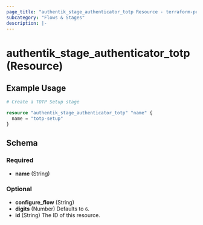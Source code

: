 ```yaml
---
page_title: "authentik_stage_authenticator_totp Resource - terraform-provider-authentik"
subcategory: "Flows & Stages"
description: |-
---
```


# authentik_stage_authenticator_totp (Resource)

## Example Usage

```terraform
# Create a TOTP Setup stage

resource "authentik_stage_authenticator_totp" "name" {
  name = "totp-setup"
}
```

<!-- schema generated by tfplugindocs -->
## Schema

### Required

- **name** (String)

### Optional

- **configure_flow** (String)
- **digits** (Number) Defaults to `6`.
- **id** (String) The ID of this resource.

